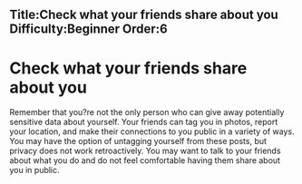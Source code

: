 Title:Check what your friends share about you
Difficulty:Beginner
Order:6
---
# Check what your friends share about you

Remember that you?re not the only person who can give away potentially sensitive data about yourself. Your friends can tag you in photos, report your location, and make their connections to you public in a variety of ways. You may have the option of untagging yourself from these posts, but privacy does not work retroactively. You may want to talk to your friends about what you do and do not feel comfortable having them share about you in public.